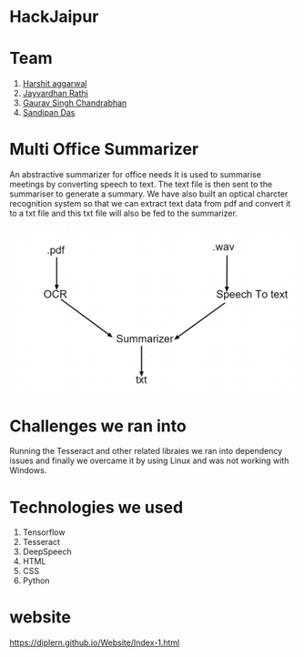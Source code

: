 # HackJaipur

# Team
1. <a href="https://github.com/harshitaggarwal01">Harshit aggarwal</a>
2. <a href="https://github.com/ComputerScientist-01">Jayvardhan Rathi</a>
3. <a href="https://github.com/Gauravchandrabhan">Gaurav Singh Chandrabhan</a>
4. <a href="https://github.com/sandip2224">Sandipan Das</a>

# Multi Office Summarizer
An abstractive summarizer for office needs
It is used to summarise meetings by converting speech to text. The text file is then sent to the summariser to generate a summary. We have also built an optical charcter recognition system so that we can extract text data from pdf and convert it to a txt file and this txt file will also be fed to the summarizer.

<img src="https://github.com/DipLern/HackJaipur/blob/master/workflow.jpeg">

# Challenges we ran into
Running the Tesseract and other related libraies we ran into dependency issues and finally we overcame it by using Linux and was not working with Windows.

# Technologies we used
1. Tensorflow
2. Tesseract
3. DeepSpeech
4. HTML
5. CSS
6. Python

# website
https://diplern.github.io/Website/Index-1.html
